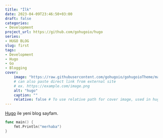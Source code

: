 ```yaml
---
title: "İlk"
date: 2023-04-09T23:46:50+03:00
draft: false
categories:
- Development
project_url: https://github.com/gohugoio/hugo
series:
- HUGO BLOG
slug: first
tags:
- Development
- Hugo
- Go
- Blogging
cover:
    image: "https://raw.githubusercontent.com/gohugoio/gohugoioTheme/master/static/images/hugo-logo-wide.svg"
    # can also paste direct link from external site
    # ex. https://example.com/image.png
    alt: "hugo"
    caption: ""
    relative: false # To use relative path for cover image, used in hugo Page-bundles
---
```


[Hugo](https://gohugo.io/getting-started/quick-start/) ile yeni blog sayfam.

```go
func main() {
    fmt.Println("merhaba")
}
```
